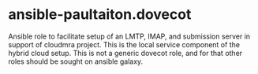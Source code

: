 # ansible-paultaiton.dovecot
Ansible role to facilitate setup of an LMTP, IMAP, and submission server in support of cloudmra project. This is the local service component of the hybrid cloud setup. This is not a generic dovecot role, and for that other roles should be sought on ansible galaxy.
